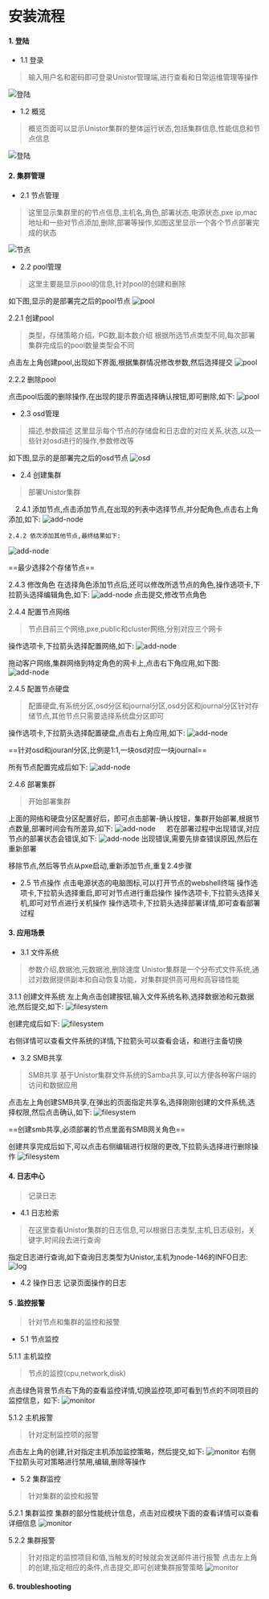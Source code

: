 # 安装流程
####  1. 登陆
- 1.1 登录
> 输入用户名和密码即可登录Unistor管理端,进行查看和日常运维管理等操作

 ![登陆](./image/unistor/login.png)

- 1.2 概览

> 概览页面可以显示Unistor集群的整体运行状态,包括集群信息,性能信息和节点信息

  ![登陆](./image/unistor/view.png)




#### 2. 集群管理

- 2.1 节点管理
> 这里显示集群里的的节点信息,主机名,角色,部署状态,电源状态,pxe ip,mac 地址和一些对节点添加,删除,部署等操作,如图这里显示一个各个节点部署完成的状态

![节点](./image/unistor/node-list.png)


- 2.2 pool管理
> 这里主要是显示pool的信息,针对pool的创建和删除
 

如下图,显示的是部署完之后的pool节点
![pool](./image/unistor/pool.png)

2.2.1 创建pool
> 类型，存储策略介绍，PG数,副本数介绍
    根据所选节点类型不同,每次部署集群完成后的pool数量类型会不同

点击左上角创建pool,出现如下界面,根据集群情况修改参数,然后选择提交
![pool](./image/unistor/create_pool.png)


2.2.2 删除pool

点击pool后面的删除操作,在出现的提示界面选择确认按钮,即可删除,如下:
![pool](./image/unistor/delete_pool.png)

- 2.3 osd管理
> 描述,参数描述
这里显示每个节点的存储盘和日志盘的对应关系,状态,以及一些针对osd进行的操作,参数修改等

如下图,显示的是部署完之后的osd节点
![osd](./image/unistor/osd.png)

- 2.4 创建集群
> 部署Unistor集群

　2.4.1 添加节点,点击添加节点,在出现的列表中选择节点,并分配角色,点击右上角添加,如下:
  ![add-node](./image/unistor/add-node.png)
    
  
    2.4.2 依次添加其他节点,最终结果如下:
  ![add-node](./image/unistor/add-node2.png)


   ==最少选择2个存储节点==


   2.4.3 修改角色
    在选择角色添加节点后,还可以修改所选节点的角色,操作选项卡,下拉箭头选择编辑角色,如下:
    ![add-node](./image/unistor/add-node3.png)
     点击提交,修改节点角色

  
  2.4.4 配置节点网络

   > 节点目前三个网络,pxe,public和cluster网络,分别对应三个网卡

   操作选项卡,下拉箭头选择配置网络,如下:
   ![add-node](./image/unistor/add-node4.png)

   拖动客户网络,集群网络到特定角色的网卡上,点击右下角应用,如下图:
   ![add-node](./image/unistor/add-node5.png)

  
  2.4.5  配置节点硬盘
   > 配置硬盘,有系统分区,osd分区和journal分区,osd分区和journal分区针对存储节点,其他节点只需要选择系统盘分区即可

  操作选项卡,下拉箭头选择配置硬盘,点击右上角应用,如下:
  ![add-node](./image/unistor/add-node6.png)

  ==针对osd和jouranl分区,比例是1:1,一块osd对应一块journal==

   所有节点配置完成后如下:
  ![add-node](./image/unistor/add-node7.png)

  2.4.6 部署集群
   > 开始部署集群

 上面的网络和硬盘分区配置好后，即可点击部署-确认按钮，集群开始部署,根据节点数量,部署时间会有所差异,如下:
    ![add-node](./image/unistor/add-node8.png)
　
   若在部署过程中出现错误,对应节点的部署状态会错误,如下:
    ![add-node](./image/unistor/error.png)
   出现错误,需要先排查错误原因,然后在重新部署
   
   移除节点,然后等节点从pxe启动,重新添加节点,重复2.4步骤

 -  2.5 节点操作
   点击电源状态的电脑图标,可以打开节点的webshell终端
   操作选项卡,下拉箭头选择重启,即可对节点进行重启操作
   操作选项卡,下拉箭头选择关机,即可对节点进行关机操作
   操作选项卡,下拉箭头选择部署详情,即可查看部署过程

#### 3. 应用场景
 - 3.1 文件系统
> 参数介绍,数据池,元数据池,删除速度
Unistor集群是一个分布式文件系统,通过对数据提供副本和自动恢复功能，对集群提供高可用和高容错性能

  3.1.1  创建文件系统
   左上角点击创建按钮,输入文件系统名称,选择数据池和元数据池,然后提交,如下:
   ![filesystem](./image/unistor/filesystem.png)
   
   创建完成后如下:
   ![filesystem](./image/unistor/filesystem-1.png)

   右侧详情可以查看文件系统的详情,下拉箭头可以查看会话，和进行主备切换

- 3.2 SMB共享
> SMB共享
基于Unistor集群文件系统的Samba共享,可以方便各种客户端的访问和数据应用

点击左上角创建SMB共享,在弹出的页面指定共享名,选择刚刚创建的文件系统,选择权限,然后点击确认,如下:
![filesystem](./image/unistor/smb.png)

==创建smb共享,必须部署的节点里面有SMB网关角色==

创建共享完成后如下,可以点击右侧编辑进行权限的更改,下拉箭头选择进行删除操作
![filesystem](./image/unistor/smb-1.png)

#### 4. 日志中心
> 记录日志

- 4.1 日志检索

> 在这里查看Unistor集群的日志信息,可以根据日志类型,主机,日志级别，关键字,时间段去进行查询

指定日志进行查询,如下查询日志类型为Unistor,主机为node-146的INFO日志:
![log](./image/unistor/log.png)

- 4.2 操作日志
记录页面操作的日志

#### 5 .监控报警

> 针对节点和集群的监控和报警

- 5.1 节点监控

5.1.1 主机监控

> 节点的监控(cpu,network,disk)

点击绿色背景节点右下角的查看监控详情,切换监控项,即可看到节点的不同项目的监控信息，如下:
![monitor](./image/unistor/monitor.png)

5.1.2 主机报警

> 针对定制监控项的报警

点击左上角的创建,针对指定主机添加监控策略，然后提交,如下:
![monitor](./image/unistor/monitor-1.png)
右侧下拉箭头可对策略进行禁用,编辑,删除等操作


- 5.2 集群监控

> 针对集群的监控和报警

5.2.1 集群监控
集群的部分性能统计信息，点击对应模块下面的查看详情可以查看详细信息
![monitor](./image/unistor/monitor-2.png)

5.2.2 集群报警
> 针对指定的监控项目和值,当触发的时候就会发送邮件进行报警
点击左上角的创建,指定相应的条件,点击提交,即可创建集群报警策略
![monitor](./image/unistor/monitor-3.png)

#### 6.  troubleshooting
